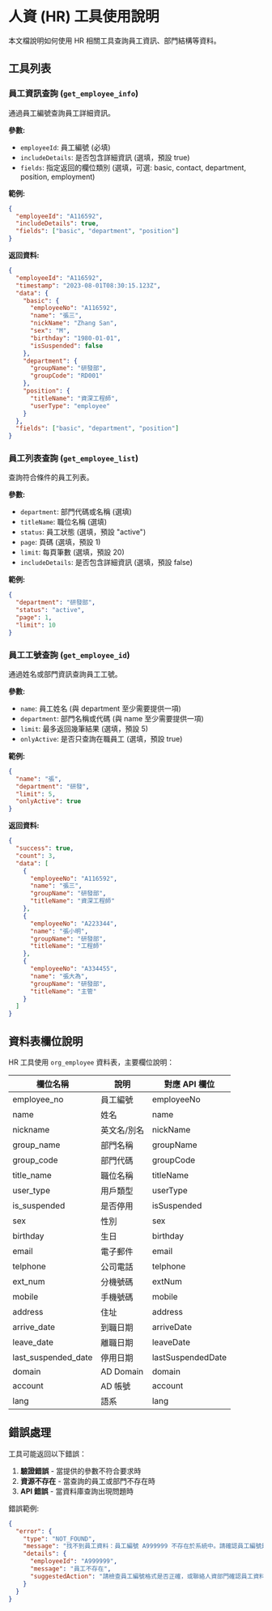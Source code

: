 # 人資 (HR) 工具使用說明

本文檔說明如何使用 HR 相關工具查詢員工資訊、部門結構等資料。

## 工具列表

### 員工資訊查詢 (`get_employee_info`)

通過員工編號查詢員工詳細資訊。

**參數:**

- `employeeId`: 員工編號 (必填)
- `includeDetails`: 是否包含詳細資訊 (選填，預設 true)
- `fields`: 指定返回的欄位類別 (選填，可選: basic, contact, department, position, employment)

**範例:**

```json
{
  "employeeId": "A116592",
  "includeDetails": true,
  "fields": ["basic", "department", "position"]
}
```

**返回資料:**

```json
{
  "employeeId": "A116592",
  "timestamp": "2023-08-01T08:30:15.123Z",
  "data": {
    "basic": {
      "employeeNo": "A116592",
      "name": "張三",
      "nickName": "Zhang San",
      "sex": "M",
      "birthday": "1980-01-01",
      "isSuspended": false
    },
    "department": {
      "groupName": "研發部",
      "groupCode": "RD001"
    },
    "position": {
      "titleName": "資深工程師",
      "userType": "employee"
    }
  },
  "fields": ["basic", "department", "position"]
}
```

### 員工列表查詢 (`get_employee_list`)

查詢符合條件的員工列表。

**參數:**

- `department`: 部門代碼或名稱 (選填)
- `titleName`: 職位名稱 (選填)
- `status`: 員工狀態 (選填，預設 "active")
- `page`: 頁碼 (選填，預設 1)
- `limit`: 每頁筆數 (選填，預設 20)
- `includeDetails`: 是否包含詳細資訊 (選填，預設 false)

**範例:**

```json
{
  "department": "研發部",
  "status": "active",
  "page": 1,
  "limit": 10
}
```

### 員工工號查詢 (`get_employee_id`)

通過姓名或部門資訊查詢員工工號。

**參數:**

- `name`: 員工姓名 (與 department 至少需要提供一項)
- `department`: 部門名稱或代碼 (與 name 至少需要提供一項)
- `limit`: 最多返回幾筆結果 (選填，預設 5)
- `onlyActive`: 是否只查詢在職員工 (選填，預設 true)

**範例:**

```json
{
  "name": "張",
  "department": "研發",
  "limit": 5,
  "onlyActive": true
}
```

**返回資料:**

```json
{
  "success": true,
  "count": 3,
  "data": [
    {
      "employeeNo": "A116592",
      "name": "張三",
      "groupName": "研發部",
      "titleName": "資深工程師"
    },
    {
      "employeeNo": "A223344",
      "name": "張小明",
      "groupName": "研發部",
      "titleName": "工程師"
    },
    {
      "employeeNo": "A334455",
      "name": "張大為",
      "groupName": "研發部",
      "titleName": "主管"
    }
  ]
}
```

## 資料表欄位說明

HR 工具使用 `org_employee` 資料表，主要欄位說明：

| 欄位名稱            | 說明        | 對應 API 欄位     |
| ------------------- | ----------- | ----------------- |
| employee_no         | 員工編號    | employeeNo        |
| name                | 姓名        | name              |
| nickname            | 英文名/別名 | nickName          |
| group_name          | 部門名稱    | groupName         |
| group_code          | 部門代碼    | groupCode         |
| title_name          | 職位名稱    | titleName         |
| user_type           | 用戶類型    | userType          |
| is_suspended        | 是否停用    | isSuspended       |
| sex                 | 性別        | sex               |
| birthday            | 生日        | birthday          |
| email               | 電子郵件    | email             |
| telphone            | 公司電話    | telphone          |
| ext_num             | 分機號碼    | extNum            |
| mobile              | 手機號碼    | mobile            |
| address             | 住址        | address           |
| arrive_date         | 到職日期    | arriveDate        |
| leave_date          | 離職日期    | leaveDate         |
| last_suspended_date | 停用日期    | lastSuspendedDate |
| domain              | AD Domain   | domain            |
| account             | AD 帳號     | account           |
| lang                | 語系        | lang              |

## 錯誤處理

工具可能返回以下錯誤：

1. **驗證錯誤** - 當提供的參數不符合要求時
2. **資源不存在** - 當查詢的員工或部門不存在時
3. **API 錯誤** - 當資料庫查詢出現問題時

錯誤範例:

```json
{
  "error": {
    "type": "NOT_FOUND",
    "message": "找不到員工資料：員工編號 A999999 不存在於系統中。請確認員工編號是否正確。",
    "details": {
      "employeeId": "A999999",
      "message": "員工不存在",
      "suggestedAction": "請檢查員工編號格式是否正確，或聯絡人資部門確認員工資料"
    }
  }
}
```
